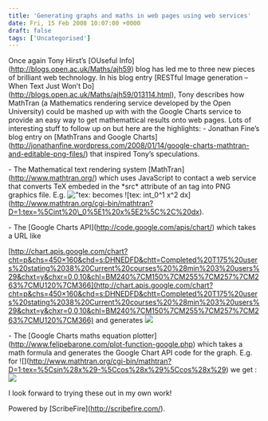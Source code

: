 ```yaml
---
title: 'Generating graphs and maths in web pages using web services'
date: Fri, 15 Feb 2008 10:07:00 +0000
draft: false
tags: ['Uncategorised']
---
```


Once again Tony Hirst’s \[OUseful Info\](http://blogs.open.ac.uk/Maths/ajh59) blog has led me to three new pieces of brilliant web technology. In his blog entry \[RESTful Image generation – When Text Just Won’t Do\](http://blogs.open.ac.uk/Maths/ajh59/013114.html), Tony describes how MathTran (a Mathematics rendering service developed by the Open University) could be mashed up with with the Google Charts service to provide an easy way to get mathemattical results onto web pages. Lots of interesting stuff to follow up on but here are the highlights: - Jonathan Fine’s blog entry on \[MathTrans and Google Charts\](http://jonathanfine.wordpress.com/2008/01/14/google-charts-mathtran-and-editable-png-files/) that inspired Tony’s speculations.

\- The Mathematical text rendering system \[MathTran\](http://www.mathtran.org/) which uses JavaScript to contact a web service that converts TeX embeded in the \*src\* attribute of an  tag into PNG graphics file. E.g. ![”tex:](int_0^1) becomes !\[tex: int\_0^1 x^2 dx\](http://www.mathtran.org/cgi-bin/mathtran?D=1;tex=%5Cint%20\_0%5E1%20x%5E2%5C%2C%20dx).

\- The \[Google Charts API\](http://code.google.com/apis/chart/) which takes a URL like

[http://chart.apis.google.com/chart?cht=p&chs=450×160&chd=s:DHNEDFD&chtt=Completed%20T175%20users%20stating%2038%20Current%20courses%20%28min%203%20users%29&chxt=y&chxr=0,0,10&chl=BM240%7CM150%7CM255%7CM257%7CM263%7CMU120%7CM366](http://chart.apis.google.com/chart?cht=p&chs=450×160&chd=s:DHNEDFD&chtt=Completed%20T175%20users%20stating%2038%20Current%20courses%20%28min%203%20users%29&chxt=y&chxr=0,0,10&chl=BM240%7CM150%7CM255%7CM257%7CM263%7CMU120%7CM366) and generates ![](http://chart.apis.google.com/chart?cht=p&chs=450x160&chd=s:DHNEDFD&chtt=Completed%20T175%20users%20stating%2038%20Current%20courses%20%28min%203%20users%29&chxt=y&chxr=0,0,10&chl=BM240%7CM150%7CM255%7CM257%7CM263%7CMU120%7CM366)

\- The \[Google Charts maths equation plotter\](http://www.felipebarone.com/plot-function-google.php) which takes a math formula and generates the Google Chart API code for the graph. E.g. for !\[\](http://www.mathtran.org/cgi-bin/mathtran?D=1;tex=%5Csin%28x%29-%5Ccos%28x%29%5Ccos%28x%29) we get : ![](http://chart.apis.google.com/chart?chtt=f%28x%29+%3D+sin%28x%29-cos%28x%29%2Acos%28x%29&chts=FF0000,16&cht=lxy&chs=400x400&chd=t:0,1.67,3.33,5,6.67,8.33,10,11.67,13.33,15,16.67,18.33,20,21.67,23.33,25,26.67,28.33,30,31.67,33.33,35,36.67,38.33,40,41.67,43.33,45,46.67,48.33,50,51.67,53.33,55,56.67,58.33,60,61.67,63.33,65,66.67,68.33,70,71.67,73.33,75,76.67,78.33,80,81.67,83.33,85,86.67,88.33,90,91.67,93.33,95,96.67,98.33%7C36.92,44.87,53.46,62.24,70.66,78.22,84.43,88.88,91.28,91.47,89.44,85.31,79.37,72.01,63.69,54.94,46.28,38.19,31.09,25.28,20.96,18.17,16.84,16.78,17.69,19.24,21.06,22.8,24.15,24.9,24.92,24.21,22.89,21.17,19.34,17.77,16.81,16.81,18.06,20.76,25,30.73,37.76,45.81,54.45,63.21,71.56,78.99,85.02,89.26,91.42,91.35,89.07,84.73,78.61,71.12,62.72,53.96,45.33,37.34%7C0,100%7C58.3333333333,58.3333333333%7C66.6666666667,66.6666666667%7C0,100&chco=0033FF,DDDDDD,DDDDDD,3072F3&chxt=x,y&chxl=0:%7C-6%7C-1.5%7C3%7C1:%7C-1.75%7C-0.25%7C1.25&chm=&chg=25,25,1,5)

I look forward to trying these out in my own work!

Powered by \[ScribeFire\](http://scribefire.com/).